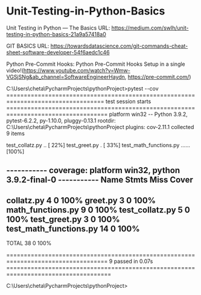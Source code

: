 # Unit-Testing-in-Python-Basics
Unit Testing in Python — The Basics URL: https://medium.com/swlh/unit-testing-in-python-basics-21a9a57418a0

GIT BASICS URL: https://towardsdatascience.com/git-commands-cheat-sheet-software-developer-54f6aedc1c46

Python Pre-Commit Hooks: Python Pre-Commit Hooks Setup in a single video!(https://www.youtube.com/watch?v=Wmw-VGSjSNg&ab_channel=SoftwareEngineerHaydn,
https://pre-commit.com/)

C:\Users\cheta\PycharmProjects\pythonProject>pytest --cov
================================================================================== test session starts ===================================================================================
platform win32 -- Python 3.9.2, pytest-6.2.2, py-1.10.0, pluggy-0.13.1
rootdir: C:\Users\cheta\PycharmProjects\pythonProject
plugins: cov-2.11.1
collected 9 items                                                                                                                                                                         

test_collatz.py ..                                                                                                                                                                  [ 22%]
test_greet.py .                                                                                                                                                                     [ 33%]
test_math_functions.py ......                                                                                                                                                       [100%]

----------- coverage: platform win32, python 3.9.2-final-0 -----------
Name                     Stmts   Miss  Cover
--------------------------------------------
collatz.py                   4      0   100%
greet.py                     3      0   100%
math_functions.py            9      0   100%
test_collatz.py              5      0   100%
test_greet.py                3      0   100%
test_math_functions.py      14      0   100%
--------------------------------------------
TOTAL                       38      0   100%


=================================================================================== 9 passed in 0.07s ====================================================================================

C:\Users\cheta\PycharmProjects\pythonProject>
